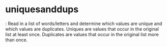 # uniquesanddups
:   Read in a list of words/letters and determine which values are unique and which values are duplicates.  Uniques are values that occur in the original list at least once.  Duplicates are values that occur in the original list more than once.
